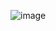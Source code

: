 ![image](https://user-images.githubusercontent.com/2158343/175493870-b361a8c2-bdb9-4e87-b03d-ec6e29bb3337.png)
